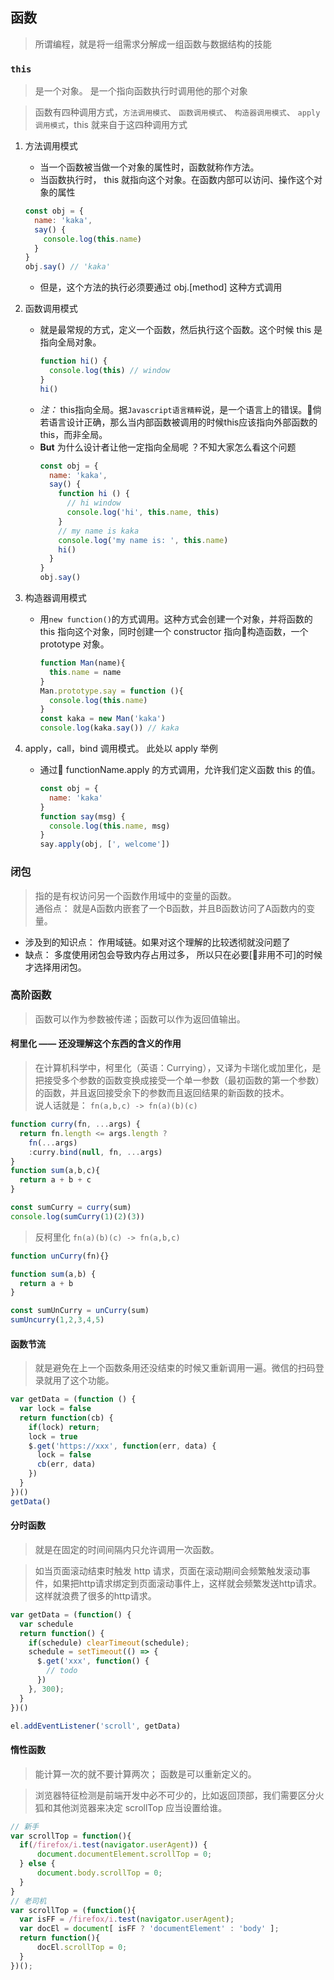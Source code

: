 ## 函数

> 所谓编程，就是将一组需求分解成一组函数与数据结构的技能

### `this`

> 是一个对象。 是一个指向函数执行时调用他的那个对象

> 函数有四种调用方式，`方法调用模式`、 `函数调用模式`、 `构造器调用模式`、 `apply调用模式`，this 就来自于这四种调用方式

1. 方法调用模式
    - 当一个函数被当做一个对象的属性时，函数就称作方法。
    - 当函数执行时， this 就指向这个对象。在函数内部可以访问、操作这个对象的属性
    ```javascript
    const obj = {
      name: 'kaka',
      say() {
        console.log(this.name)
      }
    }
    obj.say() // 'kaka'
    ```
    - 但是，这个方法的执行必须要通过 obj.[method] 这种方式调用
2. 函数调用模式
    - 就是最常规的方式，定义一个函数，然后执行这个函数。这个时候 this 是指向全局对象。
      ```javascript
      function hi() {
        console.log(this) // window
      }
      hi()
      ```
    - *注：* this指向全局。据`Javascript语言精粹`说，是一个语言上的错误。倘若语言设计正确，那么当内部函数被调用的时候this应该指向外部函数的this，而非全局。
    - <strong>But</strong> 为什么设计者让他一定指向全局呢 ？不知大家怎么看这个问题
      ```javascript
      const obj = {
        name: 'kaka',
        say() {
          function hi () {
            // hi window
            console.log('hi', this.name, this)
          }
          // my name is kaka
          console.log('my name is: ', this.name)
          hi()
        }
      }
      obj.say()
      ```

3. 构造器调用模式
    - 用`new function()`的方式调用。这种方式会创建一个对象，并将函数的 this 指向这个对象，同时创建一个 constructor 指向构造函数，一个 prototype 对象。
      ```javascript
      function Man(name){
        this.name = name
      }
      Man.prototype.say = function (){
        console.log(this.name)
      }
      const kaka = new Man('kaka')
      console.log(kaka.say()) // kaka
      ```

4. apply，call，bind 调用模式。 此处以 apply 举例
    - 通过 functionName.apply 的方式调用，允许我们定义函数 this 的值。
      ```javascript
      const obj = {
        name: 'kaka'
      }
      function say(msg) {
        console.log(this.name, msg)
      }
      say.apply(obj, [', welcome'])
      ```

### 闭包

> 指的是有权访问另一个函数作用域中的变量的函数。 <br/> 通俗点： 就是A函数内嵌套了一个B函数，并且B函数访问了A函数内的变量。

- 涉及到的知识点： 作用域链。如果对这个理解的比较透彻就没问题了
- 缺点： 多度使用闭包会导致内存占用过多， 所以只在必要[非用不可]的时候才选择用闭包。

### 高阶函数

> 函数可以作为参数被传递；函数可以作为返回值输出。

#### 柯里化 —— 还没理解这个东西的含义的作用

> 在计算机科学中，柯里化（英语：Currying），又译为卡瑞化或加里化，是把接受多个参数的函数变换成接受一个单一参数（最初函数的第一个参数）的函数，并且返回接受余下的参数而且返回结果的新函数的技术。 <br/>
说人话就是： `fn(a,b,c) -> fn(a)(b)(c)`

```javascript
function curry(fn, ...args) {
  return fn.length <= args.length ?
    fn(...args)
    :curry.bind(null, fn, ...args)
}
function sum(a,b,c){
  return a + b + c
}

const sumCurry = curry(sum)
console.log(sumCurry(1)(2)(3))
```

> 反柯里化 `fn(a)(b)(c) -> fn(a,b,c)`

```javascript
function unCurry(fn){}

function sum(a,b) {
  return a + b
}

const sumUnCurry = unCurry(sum)
sumUncurry(1,2,3,4,5)

```

#### 函数节流

> 就是避免在上一个函数条用还没结束的时候又重新调用一遍。微信的扫码登录就用了这个功能。

```javascript
var getData = (function () {
  var lock = false
  return function(cb) {
    if(lock) return;
    lock = true
    $.get('https://xxx', function(err, data) {
      lock = false
      cb(err, data)
    })
  }
})()
getData()
```

#### 分时函数

> 就是在固定的时间间隔内只允许调用一次函数。

> 如当页面滚动结束时触发 http 请求，页面在滚动期间会频繁触发滚动事件，如果把http请求绑定到页面滚动事件上，这样就会频繁发送http请求。这样就浪费了很多的http请求。

```javascript
var getData = (function() {
  var schedule
  return function() {
    if(schedule) clearTimeout(schedule);
    schedule = setTimeout(() => {
      $.get('xxx', function() {
        // todo
      })
    }, 300);
  }
})()

el.addEventListener('scroll', getData)
```

#### 惰性函数

> 能计算一次的就不要计算两次； 函数是可以重新定义的。

> 浏览器特征检测是前端开发中必不可少的，比如返回顶部，我们需要区分火狐和其他浏览器来决定 scrollTop 应当设置给谁。

```javascript
// 新手
var scrollTop = function(){
  if(/firefox/i.test(navigator.userAgent)) {
      document.documentElement.scrollTop = 0;
  } else {
      document.body.scrollTop = 0;
  }
}
// 老司机
var scrollTop = (function(){
  var isFF = /firefox/i.test(navigator.userAgent);
  var docEl = document[ isFF ? 'documentElement' : 'body' ];
  return function(){
      docEl.scrollTop = 0;
  }
})();
```
